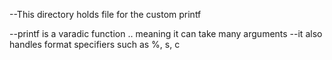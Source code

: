 --This directory holds file for the custom printf

--printf is a varadic function .. meaning it can take many arguments
--it also handles format specifiers such as %, s, c
